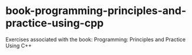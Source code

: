 # book-programming-principles-and-practice-using-cpp
Exercises associated with the book: Programming: Principles and Practice Using C++
